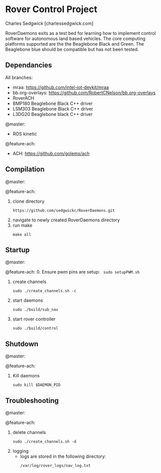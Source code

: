 Rover Control Project
=====================
Charles Sedgwick
[charlessedgwick.com]

RoverDaemons exits as a test bed for learning how to implement control
software for autonomous land based vehicles. The core computing platforms
supported are the the Beaglebone Black and Green. The Beaglebone blue should be
compatible but has not been tested. 

Dependancies
------------
All branches:
 - mraa: https://github.com/intel-iot-devkit/mraa
 - bb.org-overlays: https://github.com/RobertCNelson/bb.org-overlays
 - RoverACH
 - BMP180 Beaglebone Black C++ driver
 - LSM303 Beaglebone Black C++ driver
 - L3DG20 Beaglebone black C++ driver

@master:
 - ROS kinetic

@feature-ach:
 - ACH: https://github.com/golems/ach

Compilation
-----------

@master:

@feature-ach:
1. clone directory
    ```
    https://github.com/sedgwickc/RoverDaemons.git
    ```
2. navigate to newly created RoverDaemons directory
3. run make
    ```
    make all
    ```

Startup
-------

@master:


@feature-ach:
0. Ensure pwm pins are setup:
    ``` 
    sudo setupPWM.sh
    ```

1. create channels 
    ```
    sudo ./create_channels.sh -c
    ```
2. start daemons
    ```
    sudo ./build/sub_nav
    ```
3. start rover controller
    ```
    sudo ./build/control
    ```

Shutdown
--------

@master:

@feature-ach:
1. Kill daemons
    ```
    sudo kill $DAEMON_PID
    ```

Troubleshooting
---------------

@master:

@feature-ach:
1. delete channels
    ```
    sudo ./create_channels.sh -d
    ```
2. logging
    - logs are stored in the following directory: 
        ```
        /var/log/rover_logs/nav_log.txt
        ```

